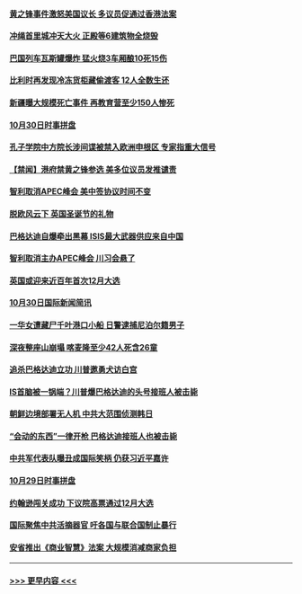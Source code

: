 #### [黄之锋事件激怒美国议长 多议员促通过香港法案](../pages/prog202/a102697156.md?t=10310633) 
#### [冲绳首里城冲天大火 正殿等6建筑物全烧毁](../pages/prog202/a102697139.md?t=10310633) 
#### [巴国列车瓦斯罐爆炸 猛火烧3车厢酿10死15伤](../pages/prog202/a102697121.md?t=10310633) 
#### [比利时再发现冷冻货柜藏偷渡客 12人全数生还](../pages/prog202/a102697064.md?t=10310633) 
#### [新疆曝大规模死亡事件 再教育营至少150人惨死](../pages/prog202/a102697011.md?t=10310633) 
#### [10月30日时事拼盘](../pages/prog202/a102696928.md?t=10310633) 
#### [孔子学院中方院长涉间谍被禁入欧洲申根区 专家指重大信号](../pages/prog202/a102696908.md?t=10310633) 
#### [【禁闻】港府禁黄之锋参选 美多位议员发推谴责](../pages/prog202/a102696882.md?t=10310633) 
#### [智利取消APEC峰会 美中签协议时间不变](../pages/prog202/a102696849.md?t=10310633) 
#### [脱欧风云下 英国圣诞节的礼物](../pages/prog202/a102696855.md?t=10310633) 
#### [巴格达迪自爆牵出黑幕 ISIS最大武器供应来自中国](../pages/prog202/a102696779.md?t=10310633) 
#### [智利取消主办APEC峰会 川习会悬了](../pages/prog202/a102696763.md?t=10310633) 
#### [英国或迎来近百年首次12月大选](../pages/prog202/a102696691.md?t=10310633) 
#### [10月30日国际新闻简讯](../pages/prog202/a102696488.md?t=10310633) 
#### [一华女遭藏尸千叶港口小船 日警逮捕尼泊尔籍男子](../pages/prog202/a102696475.md?t=10310633) 
#### [深夜整座山崩塌 喀麦隆至少42人死含26童](../pages/prog202/a102696462.md?t=10310633) 
#### [追杀巴格达迪立功 川普邀勇犬访白宫](../pages/prog202/a102696452.md?t=10310633) 
#### [IS首脑被一锅端？川普爆巴格达迪的头号接班人被击毙](../pages/prog202/a102696429.md?t=10310633) 
#### [朝鲜边境部署无人机 中共大范围侦测韩日](../pages/prog202/a102696377.md?t=10310633) 
#### [“会动的东西”一律开枪 巴格达迪接班人也被击毙](../pages/prog202/a102696346.md?t=10310633) 
#### [中共军代表队曝丑成国际笑柄 仍获习近平嘉许](../pages/prog202/a102696347.md?t=10310633) 
#### [10月29日时事拼盘](../pages/prog202/a102696210.md?t=10310633) 
#### [约翰逊闯关成功 下议院高票通过12月大选](../pages/prog202/a102696216.md?t=10310633) 
#### [国际聚焦中共活摘器官 吁各国与联合国制止暴行](../pages/prog202/a102696213.md?t=10310633) 
#### [安省推出《商业智慧》法案 大规模消减商家负担](../pages/prog202/a102696189.md?t=10310633) 

----
#### [ >>> 更早内容 <<< ](../indexes/prog202-earlier.md)
